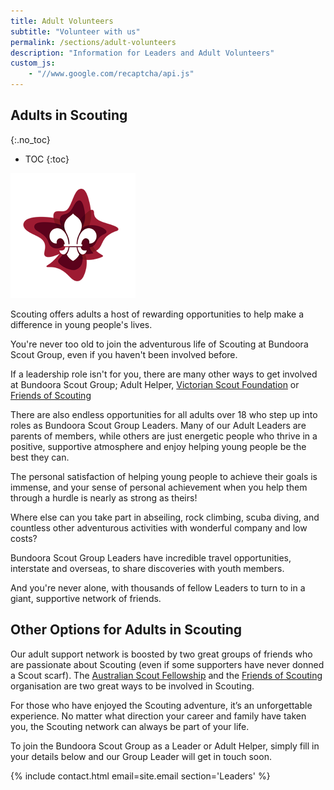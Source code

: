 ```yaml
---
title: Adult Volunteers
subtitle: "Volunteer with us"
permalink: /sections/adult-volunteers
description: "Information for Leaders and Adult Volunteers"
custom_js:
    - "//www.google.com/recaptcha/api.js"
---
```


## Adults in Scouting
{:.no_toc}

- TOC
{:toc}

<img class="float-right" src="/assets/images/logo-venturer-scouts.png" />

Scouting offers adults a host of rewarding opportunities to help make a difference in young people's lives.

You're never too old to join the adventurous life of Scouting at Bundoora Scout Group, even if you haven't been involved before.

If a leadership role isn't for you, there are many other ways to get involved at Bundoora Scout Group; Adult Helper, [Victorian Scout Foundation](https://scoutsvictoria.com.au/age-sections-adults/adults-in-scouting/victorian-scout-foundation/) or [Friends of Scouting](https://scoutsvictoria.com.au/age-sections-adults/adults-in-scouting/friends-of-scouting/)

There are also endless opportunities for all adults over 18 who step up into roles as Bundoora Scout Group Leaders. Many of our Adult Leaders are parents of members, while others are just energetic people who thrive in a positive, supportive atmosphere and enjoy helping young people be the best they can.

The personal satisfaction of helping young people to achieve their goals is immense, and your sense of personal achievement when you help them through a hurdle is nearly as strong as theirs!

Where else can you take part in abseiling, rock climbing, scuba diving, and countless other adventurous activities with wonderful company and low costs?

Bundoora Scout Group Leaders have incredible travel opportunities, interstate and overseas, to share discoveries with youth members.

And you're never alone, with thousands of fellow Leaders to turn to in a giant, supportive network of friends. 

## Other Options for Adults in Scouting

Our adult support network is boosted by two great groups of friends who are passionate about Scouting (even if some supporters have never donned a Scout scarf). The [Australian Scout Fellowship](https://scoutsvictoria.com.au/age-sections-adults/adults-in-scouting/fellowship/) and the [Friends of Scouting](https://scoutsvictoria.com.au/age-sections-adults/adults-in-scouting/friends-of-scouting/) organisation are two great ways to be involved in Scouting.

For those who have enjoyed the Scouting adventure, it’s an unforgettable experience. No matter what direction your career and family have taken you, the Scouting network can always be part of your life.

To join the Bundoora Scout Group as a Leader or Adult Helper, simply fill in your details below and our Group Leader will get in touch soon.

{% include contact.html email=site.email section='Leaders' %}